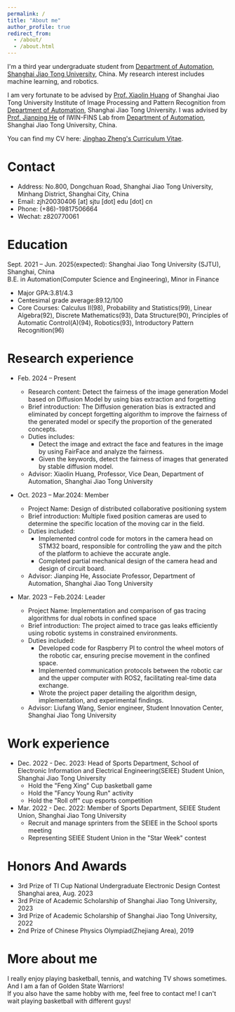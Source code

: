 ```yaml
---
permalink: /
title: "About me"
author_profile: true
redirect_from: 
  - /about/
  - /about.html
---
```


I'm a third year undergraduate student from [Department of Automation](https://automation.sjtu.edu.cn/), [Shanghai Jiao Tong University](https://www.sjtu.edu.cn/), China. My research interest includes machine learning, and robotics.

I am very fortunate to be advised by [Prof. Xiaolin Huang](http://www.pami.sjtu.edu.cn/xiaolin) of Shanghai Jiao Tong University Institute of Image Processing and Pattern Recognition from [Department of Automation](https://automation.sjtu.edu.cn/), Shanghai Jiao Tong University. I was advised by [Prof. Jianping He](https://iwin-fins.com/) of IWIN-FINS Lab from [Department of Automation](https://automation.sjtu.edu.cn/), Shanghai Jiao Tong University, China.

You can find my CV here: [Jinghao Zheng's Curriculum Vitae](../assets/jhzheng_CV.pdf).

Contact
======
* Address: No.800, Dongchuan Road, Shanghai Jiao Tong University, Minhang District, Shanghai City, China
* Email: zjh20030406 [at] sjtu [dot] edu [dot] cn
* Phone: (+86)-19817506664
* Wechat: z820770061

Education
======
Sept. 2021 – Jun. 2025(expected): Shanghai Jiao Tong University (SJTU), Shanghai, China              
B.E. in Automation(Computer Science and Engineering), Minor in Finance
* Major GPA:3.81/4.3
* Centesimal grade average:89.12/100
* Core Courses: Calculus ΙΙ(98), Probability and Statistics(99), Linear Algebra(92), Discrete Mathematics(93),
Data Structure(90), Principles of Automatic Control(A)(94), Robotics(93), Introductory Pattern Recognition(96)

Research experience
======
* Feb. 2024 – Present 
  * Research content: Detect the fairness of the image generation Model based on Diffusion Model by using bias extraction and forgetting
  * Brief introduction: The Diffusion generation bias is extracted and eliminated by concept forgetting algorithm to improve the fairness of the generated model or specify the proportion of the generated concepts.
  * Duties includes:
    *  Detect the image and extract the face and features in the image by using FairFace and analyze the fairness.
    *   Given the keywords, detect the fairness of images that generated by stable diffusion model.
  * Advisor: Xiaolin Huang, Professor, Vice Dean, Department of Automation, Shanghai Jiao Tong University

* Oct. 2023 – Mar.2024: Member
  * Project Name: Design of distributed collaborative positioning system
  * Brief introduction: Multiple fixed position cameras are used to determine the specific location of the moving car in the field.
  * Duties included:
    * Implemented control code for motors in the camera head on STM32 board, responsible for controlling the yaw and the pitch of the platform to achieve the accurate angle.
    * Completed partial mechanical design of the camera head and design of circuit board.
  * Advisor: Jianping He, Associate Professor, Department of Automation, Shanghai Jiao Tong University

* Mar. 2023 – Feb.2024: Leader
  * Project Name: Implementation and comparison of gas tracing algorithms for dual robots in confined space
  * Brief introduction: The project aimed to trace gas leaks efficiently using robotic systems in constrained environments.
  * Duties included: 
    * Developed code for Raspberry PI to control the wheel motors of the robotic car, ensuring precise movement in the confined space.
    * Implemented communication protocols between the robotic car and the upper computer with ROS2, facilitating real-time data exchange.
    * Wrote the project paper detailing the algorithm design, implementation, and experimental findings.
  * Advisor: Liufang Wang, Senior engineer, Student Innovation Center, Shanghai Jiao Tong University

Work experience
======
* Dec. 2022 - Dec. 2023: Head of Sports Department, School of Electronic Information and Electrical Engineering(SEIEE) Student Union, Shanghai Jiao Tong University
  * Hold the "Feng Xing" Cup basketball game
  * Hold the "Fancy Young Run" activity
  * Hold the "Roll off" cup esports competition
* Mar. 2022 - Dec. 2022: Member of Sports Department, SEIEE Student Union, Shanghai Jiao Tong University
  * Recruit and manage sprinters from the SEIEE in the School sports meeting
  * Representing SEIEE Student Union in the "Star Week" contest
  
Honors And Awards
======
* 3rd Prize of TI Cup National Undergraduate Electronic Design Contest Shanghai area, Aug. 2023
* 3rd Prize of Academic Scholarship of Shanghai Jiao Tong University, 2023
* 3rd Prize of Academic Scholarship of Shanghai Jiao Tong University, 2022
* 2nd Prize of Chinese Physics Olympiad(Zhejiang Area), 2019

More about me
======
I really enjoy playing basketball, tennis, and watching TV shows sometimes. And I am a fan of Golden State Warriors!  
If you also have the same hobby with me, feel free to contact me! I can't wait playing basketball with different guys!
